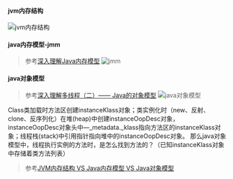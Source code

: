 #### jvm内存结构
![jvm内存结构](http://www.hollischuang.com/wp-content/uploads/2018/06/QQ20180624-150918.png)

#### java内存模型-jmm
> 参考[深入理解Java内存模型](https://www.jianshu.com/p/15106e9c4bf3)
![jmm](http://www.hollischuang.com/wp-content/uploads/2018/06/11.png)



#### java对象模型
> 参考[深入理解多线程（二）—— Java的对象模型](https://www.hollischuang.com/archives/1910)
![java对象模型](http://www.hollischuang.com/wp-content/uploads/2018/06/20170615230126453.jpeg)

Class类加载时方法区创建instanceKlass对象；类实例化时（new、反射、clone、反序列化）在堆(heap)中创建instanceOopDesc对象，
instanceOopDesc对象头中—_metadata._klass指向方法区的instanceKlass对象；线程栈(stack)中引用指针指向堆中的instanceOopDesc对象。
那么java对象模型中，线程执行实例的方法时，是怎么找到方法的？（已知instanceKlass对象中存储着类方法列表）



> 参考[JVM内存结构 VS Java内存模型 VS Java对象模型](http://www.hollischuang.com/archives/2509)